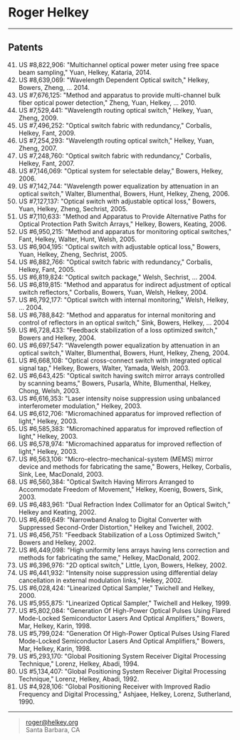Roger Helkey
=========================

----

Patents
-------

41. US #8,822,906: "Multichannel optical power meter using free space beam sampling," 
  Yuan, Helkey, Kataria, 2014.
40. US #8,639,069: "Wavelength Dependent Optical switch," 
  Helkey, Bowers, Zheng, ... 2014.
39. US #7,676,125: "Method and apparatus to provide multi-channel bulk fiber optical power detection," 
  Zheng, Yuan, Helkey, ... 2010.
38. US #7,529,441: "Wavelength routing optical switch," 
  Helkey, Yuan, Zheng, 2009.
37. US #7,496,252: "Optical switch fabric with redundancy," 
  Corbalis, Helkey, Fant, 2009.
36. US #7,254,293: "Wavelength routing optical switch," 
  Helkey, Yuan, Zheng, 2007. 
35. US #7,248,760: "Optical switch fabric with redundancy," 
  Corbalis, Helkey, Fant, 2007.
34. US #7,146,069: "Optical system for selectable delay," Bowers, Helkey, 2006.
33. US #7,142,744: "Wavelength power equalization by attenuation in an optical switch," 
  Walter, Blumenthal, Bowers, Hunt, Helkey, Zheng, 2006.
32. US #7,127,137: "Optical switch with adjustable optical loss," 
  Bowers, Yuan, Helkey, Zheng, Sechrist, 2005.
31. US #7,110,633: "Method and Apparatus to Provide Alternative Paths for Optical Protection Path Switch Arrays," 
  Helkey, Bowers, Keating, 2006. 
30. US #6,950,215: "Method and apparatus for monitoring optical switches," 
  Fant, Helkey, Walter, Hunt, Welsh, 2005.
29. US #6,904,195: "Optical switch with adjustable optical loss," 
  Bowers, Yuan, Helkey, Zheng, Sechrist, 2005. 
28. US #6,882,766: "Optical switch fabric with redundancy," 
  Corbalis, Helkey, Fant, 2005.
27. US #6,819,824: "Optical switch package," 
  Welsh, Sechrist, ... 2004.
26. US #6,819,815: "Method and apparatus for indirect adjustment of optical switch reflectors," 
  Corbalis, Bowers, Yuan, Welsh, Helkey, 2004. 
25. US #6,792,177: "Optical switch with internal monitoring," 
  Welsh, Helkey, ... 2004. 
24. US #6,788,842: "Method and apparatus for internal monitoring and control of reflectors in an optical switch," 
  Sink, Bowers, Helkey, ... 2004
23. US #6,728,433: "Feedback stabilization of a loss optimized switch," 
  Bowers and Helkey, 2004. 
22. US #6,697,547: "Wavelength power equalization by attenuation in an optical switch," 
  Walter, Blumenthal, Bowers, Hunt, Helkey, Zheng, 2004.
21. US #6,668,108: "Optical cross-connect switch with integrated optical signal tap," 
  Helkey, Bowers, Walter, Yamada, Welsh, 2003.
20. US #6,643,425: "Optical switch having switch mirror arrays controlled by scanning beams," 
  Bowers, Pusarla, White, Blumenthal, Helkey, Chong, Welsh, 2003.
19. US #6,616,353: "Laser intensity noise suppression using unbalanced interferometer modulation," 
  Helkey, 2003.
18. US #6,612,706: "Micromachined apparatus for improved reflection of light," 
  Helkey, 2003.
17. US #6,585,383: "Micromachined apparatus for improved reflection of light," 
  Helkey, 2003.
16. US #6,578,974: "Micromachined apparatus for improved reflection of light," 
  Helkey, 2003.
15. US #6,563,106: "Micro-electro-mechanical-system (MEMS) mirror device and methods for fabricating the same," 
  Bowers, Helkey, Corbalis, Sink, Lee, MacDonald, 2003.
14. US #6,560,384: "Optical Switch Having Mirrors Arranged to Accommodate Freedom of Movement," 
  Helkey, Koenig, Bowers, Sink, 2003.
13. US #6,483,961: "Dual Refraction Index Collimator for an Optical Switch," 
  Helkey and Keating, 2002.
12. US #6,469,649: "Narrowband Analog to Digital Converter with Suppressed Second-Order Distortion," 
  Helkey and Twichell, 2002. 
11. US #6,456,751: "Feedback Stabilization of a Loss Optimized Switch," 
  Bowers and Helkey, 2002.
10. US #6,449,098: "High uniformity lens arrays having lens correction and methods for fabricating the same," 
  Helkey, MacDonald, 2002.
9. US #6,396,976: "2D optical switch," 
  Little, Lyon, Bowers, Helkey, 2002.
8. US #6,441,932: "Intensity noise suppression using differential delay cancellation in external modulation links," 
  Helkey, 2002.
7. US #6,028,424: "Linearized Optical Sampler," 
  Twichell and Helkey, 2000.
6. US #5,955,875: "Linearized Optical Sampler," 
  Twichell and Helkey, 1999.
5. US #5,802,084: "Generation Of High-Power Optical Pulses Using Flared Mode-Locked Semiconductor Lasers And Optical Amplifiers," 
  Bowers, Mar, Helkey, Karin, 1998.
4. US #5,799,024: "Generation Of High-Power Optical Pulses Using Flared Mode-Locked Semiconductor Lasers And Optical Amplifiers," 
  Bowers, Mar, Helkey, Karin, 1998.
3. US #5,293,170: "Global Positioning System Receiver Digital Processing Technique," 
  Lorenz, Helkey, Abadi, 1994.
2. US #5,134,407: "Global Positioning System Receiver Digital Processing Technique," 
  Lorenz, Helkey, Abadi, 1992.
1. US #4,928,106:  "Global Positioning Receiver with Improved Radio Frequency and Digital Processing," 
  Ashjaee, Helkey, Lorenz, Sutherland, 1990.

----
> <roger@helkey.org>\
> Santa Barbara, CA
